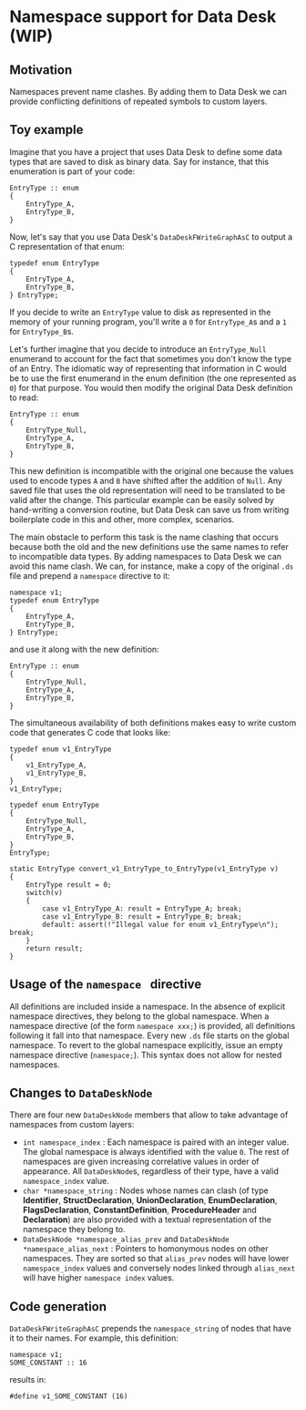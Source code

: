 # Namespace support for Data Desk (WIP)

## Motivation

Namespaces prevent name clashes. By adding them to Data Desk we can provide conflicting definitions of repeated symbols to custom layers.

## Toy example

Imagine that you have a project that uses Data Desk to define some data types that are saved to disk as binary data. Say for instance, that this enumeration is part of your code:

```
EntryType :: enum
{
	EntryType_A,
	EntryType_B,
}
```

Now, let's say that you use Data Desk's `DataDeskFWriteGraphAsC` to output a C representation of that enum:

```
typedef enum EntryType
{
    EntryType_A,
    EntryType_B,
} EntryType;
```

If you decide to write an `EntryType` value to disk as represented in the memory of your running program, you'll write a `0` for `EntryType_A`s and a `1` for `EntryType_B`s.

Let's further imagine that you decide to introduce an `EntryType_Null` enumerand to account for the fact that sometimes you don't
know the type of an Entry. The idiomatic way of representing that information in C would be to use the first enumerand
in the enum definition (the one represented as `0`) for that purpose. You would then modify the original Data Desk definition
to read:

```
EntryType :: enum
{
	EntryType_Null,
	EntryType_A,
	EntryType_B,
}
```

This new definition is incompatible with the original one because the values used to encode types `A` and `B` have shifted after the addition of `Null`. Any saved file that uses the old representation will need to be translated to be valid after the change. This particular example can be easily solved by hand-writing a conversion routine, but Data Desk can save us from writing boilerplate code in this and other, more complex, scenarios.

The main obstacle to perform this task is the name clashing that occurs because both the old and the new definitions use
the same names to refer to incompatible data types. By adding namespaces to Data Desk we can avoid this name
clash. We can, for instance, make a copy of the original `.ds` file and prepend a `namespace` directive to it:

```
namespace v1;
typedef enum EntryType
{
    EntryType_A,
    EntryType_B,
} EntryType;
```

and use it along with the new definition:

```
EntryType :: enum
{
	EntryType_Null,
	EntryType_A,
	EntryType_B,
}
```

The simultaneous availability of both definitions makes easy to write custom code that generates C code that looks like:

```
typedef enum v1_EntryType
{
    v1_EntryType_A,
    v1_EntryType_B,
}
v1_EntryType;

typedef enum EntryType
{
    EntryType_Null,
    EntryType_A,
    EntryType_B,
}
EntryType;

static EntryType convert_v1_EntryType_to_EntryType(v1_EntryType v)
{
    EntryType result = 0;
    switch(v)
    {
        case v1_EntryType_A: result = EntryType_A; break;
        case v1_EntryType_B: result = EntryType_B; break;
        default: assert(!"Illegal value for enum v1_EntryType\n"); break;
    }
    return result;
}
```

## Usage of the `namespace ` directive

All definitions are included inside a namespace. In the absence of explicit namespace directives, they belong to the
global namespace. When a namespace directive (of the form `namespace xxx;`) is provided, all definitions following it
fall into that namespace. Every new `.ds` file starts on the global namespace. To revert to the global namespace explicitly, issue an empty namespace directive (`namespace;`). This syntax does not allow for nested namespaces.

## Changes to `DataDeskNode`

There are four new `DataDeskNode` members that allow to take advantage of namespaces from custom layers:
* `int namespace_index` : Each namespace is paired with an integer value. The global namespace is always identified with the value `0`. The rest of namespaces are given increasing correlative values in order of appearance. All `DataDeskNode`s, regardless of their type, have a valid `namespace_index` value.
* `char *namespace_string` : Nodes whose names can clash (of type **Identifier**, **StructDeclaration**, **UnionDeclaration**, **EnumDeclaration**, **FlagsDeclaration**, **ConstantDefinition**, **ProcedureHeader** and **Declaration**) are also provided with a textual representation of the namespace they belong to.
* `DataDeskNode *namespace_alias_prev` and `DataDeskNode *namespace_alias_next` : Pointers to homonymous nodes on other namespaces. They are sorted so that `alias_prev` nodes will have lower `namespace_index` values and conversely nodes linked through `alias_next` will have higher `namespace index` values.

## Code generation
`DataDeskFWriteGraphAsC` prepends the `namespace_string` of nodes that have it to their names. For example, this
definition:

```
namespace v1;
SOME_CONSTANT :: 16
```

results in:

```
#define v1_SOME_CONSTANT (16)
```
